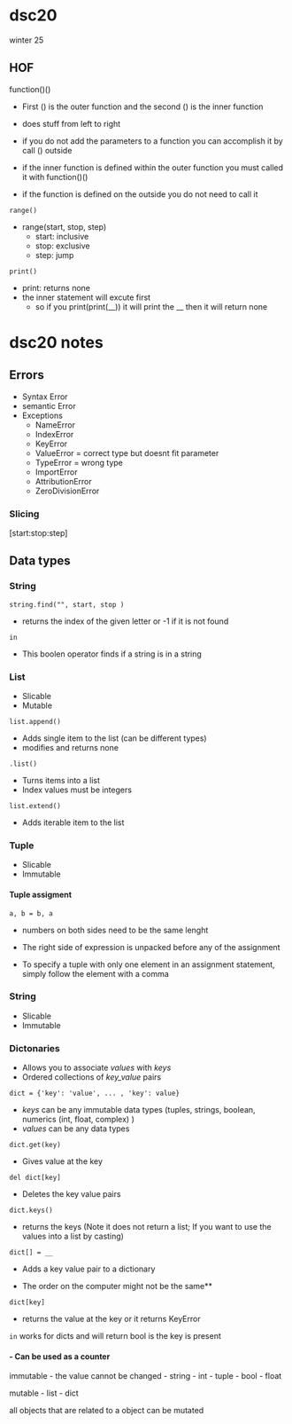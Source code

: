 # dsc20
winter 25 


## HOF 
function()() 
- First () is the outer function and the second () 
is the inner function
- does stuff from left to right

- if you do not add the parameters to a function you can accomplish it by call () outside

- if the inner function is defined within the outer function you must called it with 
function()() 

- if the function is defined on the outside you do not need to call it 

``` range() ```
- range(start, stop, step)
    - start: inclusive
    - stop: exclusive
    - step: jump

``` print() ```
- print: returns none
- the inner statement will excute first
    - so if you print(print(__)) it will print the __ then it will return none

# dsc20 notes

## Errors 
- Syntax Error 
- semantic Error 
- Exceptions  
    - NameError 
    - IndexError 
    - KeyError 
    - ValueError = correct type but doesnt fit parameter 
    - TypeError = wrong type
    - ImportError 
    - AttributionError
    - ZeroDivisionError   


### Slicing 
[start:stop:step]

## Data types 

### String 

``` string.find("", start, stop ) ```

- returns the index of the given letter or -1 if it is not found 

``` in ```

- This boolen operator finds if a string is in a string   

### List
- Slicable
- Mutable 

```list.append() ``` 
- Adds single item to the list (can be different types)
- modifies and returns none

``` .list() ```
- Turns items into a list
- Index values must be integers 


```list.extend()```

- Adds iterable item to the list 

### Tuple 
- Slicable  
- Immutable


#### Tuple assigment 

``` a, b = b, a ```

- numbers on both sides need to be the same lenght  
- The right side of expression is unpacked before any of the assignment

- To specify a tuple with only one element in an assignment statement, simply follow the element with a comma

### String
- Slicable
- Immutable

### Dictonaries 
- Allows you to associate _values_ with _keys_  
- Ordered collections of _key_value_ pairs  

``` dict = {'key': 'value', ... , 'key': value} ```

- *keys* can be any immutable data types (tuples, strings, boolean, numerics (int, float, complex) )  
- *values* can be any data types  

``` dict.get(key) ```

- Gives value at the key 

``` del dict[key] ```

- Deletes the key value pairs

``` dict.keys() ```

- returns the keys (Note it does not return a list; If you want to use the values into a list by casting)

``` dict[] = __ ```   
- Adds a key value pair to a dictionary

- The order on the computer might not be the same** 

``` dict[key] ```
- returns the value at the key or it returns KeyError

``` in ``` works for dicts and will return bool is the key is present 

#### - Can be used as a counter 

immutable - the value cannot be changed 
    - string 
    - int
    - tuple 
    - bool
    - float 

mutable 
    - list 
    - dict

all objects that are related to a object can be mutated